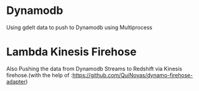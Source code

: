# Dynamodb
Using gdelt data to push to Dynamodb using Multiprocess

# Lambda Kinesis Firehose

Also Pushing the data from Dynamodb Streams to Redshift via Kinesis firehose.(with the help of :https://github.com/QuiNovas/dynamo-firehose-adapter)
